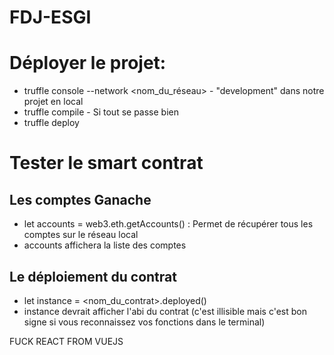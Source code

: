 # FDJ-ESGI

Déployer le projet:
=======

- truffle console --network <nom_du_réseau> - "development" dans notre projet en local
- truffle compile - Si tout se passe bien
- truffle deploy

Tester le smart contrat
=======

Les comptes Ganache
-----------

- let accounts = web3.eth.getAccounts() : Permet de récupérer tous les comptes sur le réseau local
- accounts affichera la liste des comptes

Le déploiement du contrat
-----------

- let instance = <nom_du_contrat>.deployed()
- instance devrait afficher l'abi du contrat (c'est illisible mais c'est bon signe si vous reconnaissez vos fonctions dans le terminal)

FUCK REACT FROM VUEJS
